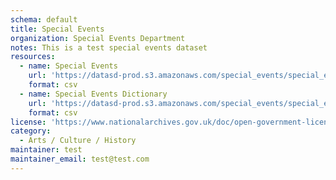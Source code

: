 ```yaml
---
schema: default
title: Special Events
organization: Special Events Department
notes: This is a test special events dataset
resources:
  - name: Special Events
    url: 'https://datasd-prod.s3.amazonaws.com/special_events/special_events_list_datasd.csv'
    format: csv
  - name: Special Events Dictionary
    url: 'https://datasd-prod.s3.amazonaws.com/special_events/special_events_listings_dictionary.csv'
    format: csv
license: 'https://www.nationalarchives.gov.uk/doc/open-government-licence/version/3/'
category:
  - Arts / Culture / History
maintainer: test
maintainer_email: test@test.com
---
```

